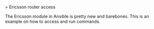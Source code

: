 = Ericsson router access

The Ericsson module in Ansible is pretty new and barebones. This is an example on how to access and run commands.
